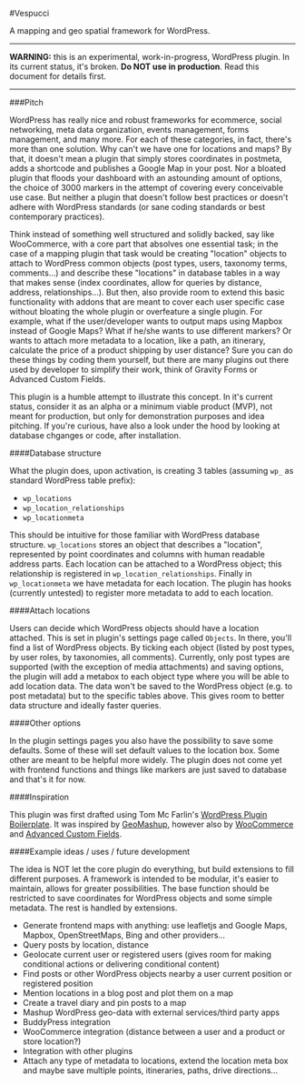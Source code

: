 #Vespucci

A mapping and geo spatial framework for WordPress.

---

**WARNING:** this is an experimental, work-in-progress, WordPress plugin. In its current status, it's broken. **Do NOT use in production**. Read this document for details first.

---


###Pitch


WordPress has really nice and robust frameworks for ecommerce, social networking, meta data organization, events management, forms management, and many more. For each of these categories, in fact, there's more than one solution. Why can't we have one for locations and maps? By that, it doesn't mean a plugin that simply stores coordinates in postmeta, adds a shortcode and publishes a Google Map in your post. Nor a bloated plugin that floods your dashboard with an astounding amount of options, the choice of 3000 markers in the attempt of covering every conceivable use case. But neither a plugin that doesn't follow best practices or doesn't adhere with WordPress standards (or sane coding standards or best contemporary practices).

Think instead of something well structured and solidly backed, say like WooCommerce, with a core part that absolves one essential task; in the case of a mapping plugin that task would be creating "location" objects to attach to WordPress common objects (post types, users, taxonomy terms, comments...) and describe these "locations" in database tables in a way that makes sense (index coordinates, allow for queries by distance, address, relationships...). But then, also provide room to extend this basic functionality with addons that are meant to cover each user specific case without bloating the whole plugin or overfeature a single plugin. For example, what if the user/developer wants to output maps using Mapbox instead of Google Maps? What if he/she wants to use different markers? Or wants to attach more metadata to a location, like a path, an itinerary, calculate the price of a product shipping by user distance? Sure you can do these things by coding them yourself, but there are many plugins out there used by developer to simplify their work, think of Gravity Forms or Advanced Custom Fields.

This plugin is a humble attempt to illustrate this concept. In it's current status, consider it as an alpha or a minimum viable product (MVP), not meant for production, but only for demonstration purposes and idea pitching. If you're curious, have also a look under the hood by looking at database chganges or code, after installation.

####Database structure

What the plugin does, upon activation, is creating 3 tables (assuming `wp_` as standard WordPress table prefix):

* `wp_locations`
* `wp_location_relationships`
* `wp_locationmeta`

This should be intuitive for those familiar with WordPress database structure. `wp_locations` stores an object that describes a "location", represented by point coordinates and columns with human readable address parts. Each location can be attached to a WordPress object; this relationship is registered in `wp_location_relationships`. Finally in `wp_locationmeta` we have metadata for each location. The plugin has hooks (currently untested) to register more metadata to add to each location. 

####Attach locations

Users can decide which WordPress objects should have a location attached. This is set in plugin's settings page called `Objects`. In there, you'll find a list of WordPress objects. By ticking each object (listed by post types, by user roles, by taxonomies, all comments). Currently, only post types are supported (with the exception of media attachments) and saving options, the plugin will add a metabox to each object type where you will be able to add location data. The data won't be saved to the WordPress object (e.g. to post metadata) but to the specific tables above. This gives room to better data structure and ideally faster queries.

####Other options

In the plugin settings pages you also have the possibility to save some defaults. Some of these will set default values to the location box. Some other are meant to be helpful more widely. The plugin does not come yet with frontend functions and things like markers are just saved to database and that's it for now.

####Inspiration

This plugin was first drafted using Tom Mc Farlin's [WordPress Plugin Boilerplate](https://github.com/tommcfarlin/WordPress-Plugin-Boilerplate). It was inspired by [GeoMashup](https://github.com/cyberhobo/wp-geo-mashup), however also by [WooCommerce](https://github.com/woothemes/woocommerce) and [Advanced Custom Fields](https://github.com/elliotcondon/acf).  

####Example ideas / uses / future development

The idea is NOT let the core plugin do everything, but build extensions to fill different purposes. A framework is intended to be modular, it's easier to maintain, allows for greater possibilities. The base function should be restricted to save coordinates for WordPress objects and some simple metadata. The rest is handled by extensions.  

* Generate frontend maps with anything: use leafletjs and Google Maps, Mapbox, OpenStreetMaps, Bing and other providers...
* Query posts by location, distance
* Geolocate current user or registered users (gives room for making conditional actions or delivering conditional content)
* Find posts or other WordPress objects nearby a user current position or registered position 
* Mention locations in a blog post and plot them on a map
* Create a travel diary and pin posts to a map
* Mashup WordPress geo-data with external services/third party apps
* BuddyPress integration
* WooCommerce integration (distance between a user and a product or store location?)
* Integration with other plugins
* Attach any type of metadata to locations, extend the location meta box and maybe save multiple points, itineraries, paths, drive directions...

